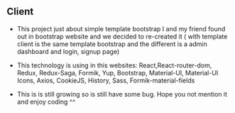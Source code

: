 ## Client

-   This project just about simple template bootstrap I and my friend found out in bootstrap website and we decided to re-created it ( with template client is the same template bootstrap and the different is a admin dashboard and login, signup page)

-   This technology is using in this websites: React,React-router-dom, Redux, Redux-Saga, Formik, Yup, Bootstrap, Material-UI, Material-UI Icons, Axios, CookieJS, History, Sass, Formik-material-fields

-   This is is still growing so is still have some bug. Hope you not mention it and enjoy coding ^^
